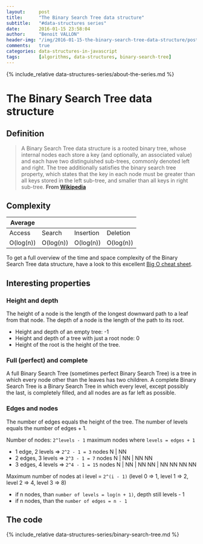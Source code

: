 ```yaml
---
layout:     post
title:      "The Binary Search Tree data structure"
subtitle:   "#data-structures series"
date:       2016-01-15 23:58:04
author:     "Benoit VALLON"
header-img: "/img/2016-01-15-the-binary-search-tree-data-structure/post-the-binary-search-tree-data-structure.jpg"
comments:   true
categories: data-structures-in-javascript
tags:       [algorithms, data-structures, binary-search-tree]
---
```


{% include_relative data-structures-series/about-the-series.md %}

# The Binary Search Tree data structure

## Definition

> A Binary Search Tree data structure is a rooted binary tree, whose internal nodes each store a key (and optionally, an associated value) and each have two distinguished sub-trees, commonly denoted left and right. The tree additionally satisfies the binary search tree property, which states that the key in each node must be greater than all keys stored in the left sub-tree, and smaller than all keys in right sub-tree.
**From [Wikipedia](https://en.wikipedia.org/wiki/Binary_search_tree)**

## Complexity

Average ||||
--- | --- | --- | ---
Access|Search|Insertion|Deletion
O(log(n)) | O(log(n)) | O(log(n)) | O(log(n))

To get a full overview of the time and space complexity of the Binary Search Tree data structure, have a look to this excellent [Big O cheat sheet](http://bigocheatsheet.com/).

## Interesting properties

### Height and depth

The height of a node is the length of the longest downward path to a leaf from that node. The depth of a node is the length of the path to its root.

- Height and depth of an empty tree: -1
- Height and depth of a tree with just a root node: 0
- Height of the root is the height of the tree.

### Full (perfect) and complete

A full Binary Search Tree (sometimes perfect Binary Search Tree) is a tree in which every node other than the leaves has two children. A complete Binary Search Tree is a Binary Search Tree in which every level, except possibly the last, is completely filled, and all nodes are as far left as possible.

### Edges and nodes

The number of edges equals the height of the tree.
The number of levels equals the number of edges + 1.

Number of nodes: `2^levels - 1` maximum nodes where `levels = edges + 1`

- 1 edge, 2 levels => `2^2 - 1 = 3` nodes N \| NN
- 2 edges, 3 levels => `2^3 - 1 = 7` nodes N \| NN \| NN NN
- 3 edges, 4 levels => `2^4 - 1 = 15` nodes N \| NN \| NN NN \| NN NN NN NN

Maximum number of nodes at i level = `2^(i - 1)` (level 0 => 1, level 1 => 2, level 2 => 4, level 3 => 8)

- if n nodes, than `number of levels = log(n + 1)`, depth still levels - 1
- if n nodes, than the `number of edges = n - 1`

## The code

{% include_relative data-structures-series/binary-search-tree.md %}
